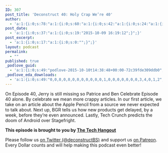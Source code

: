 ```yaml
---
ID: 307
post_title: 'Deconstruct 40: Holy Crap We’re 40'
author:
  - 'a:1:{i:0;s:78:"a:1:{i:0;s:60:"a:1:{i:0;s:42:"a:1:{i:0;s:24:"a:1:{i:0;s:7:"patrice";}";}";}";}";}'
post_date:
  - 'a:1:{i:0;s:37:"a:1:{i:0;s:19:"2015-10-09 16:19:12";}";}'
post_excerpt:
  - 'a:1:{i:0;s:17:"a:1:{i:0;s:0:"";}";}'
layout: podcast
permalink:
  - ""
published: true
_podlove_guid:
  - 'a:1:{i:0;s:49:"podlove-2015-10-10t14:38:48+00:00-72c39fde309ddb0";}'
_podlove_eda_downloads:
  - 'a:1:{i:0;s:49:"0,0,0,0,0,0,0,0,0,0,0,0,1,0,0,0,0,0,0,0,3,4,0,1,2";}'
---
```

<p>On Episode 40, Jerry is still missing so Patrice and Ben Celebrate Episode 40 alone.  By celebrate we mean more crappy articles.  In our first article, we take on an article about the Apple Pencil from a source we never expected to talk about.  Next up, BGR tells us how new products get delayed, by a week, before they’re even announced.  Lastly, Tech Crunch predicts the doom of Android over Stagefright.</p>

<p><strong>This episode is brought to you by <a href="http://thetechhangout.com">The Tech Hangout</a></strong>
</p>
<p>Please follow us <a href="http://twitter.com/deconstructBS">on Twitter (@deconstructBS)</a> and support us <a href="http://patreon.com/deconstruct">on Patreon</a>. Every Dollar counts and will help making this podcast even better!
</p>
